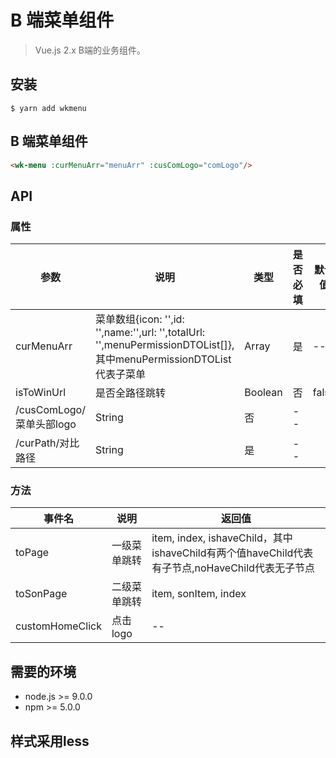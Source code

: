 # B 端菜单组件

> Vue.js 2.x B端的业务组件。

## 安装

```
$ yarn add wkmenu
```

## B 端菜单组件

```` html
<wk-menu :curMenuArr="menuArr" :cusComLogo="comLogo"/>
````


## API

### 属性

|参数|说明|类型|是否必填|默认值|
|---|----|---|-------|-----|
|curMenuArr|菜单数组{icon: \'\',id: \'\',name:\'\',url: \'\',totalUrl: \'\',menuPermissionDTOList\[\]},其中menuPermissionDTOList代表子菜单|Array|是|--|
|isToWinUrl|是否全路径跳转 |Boolean|否|false|
/cusComLogo/菜单头部logo |String|否|--|
/curPath/对比路径 |String|是|--|

### 方法

|事件名|说明|返回值|
|---|------|-----|
|toPage|一级菜单跳转|item, index, ishaveChild，其中ishaveChild有两个值haveChild代表有子节点,noHaveChild代表无子节点|
|toSonPage|二级菜单跳转|item, sonItem, index|
|customHomeClick|点击logo|--|
## 需要的环境

- node.js >= 9.0.0
- npm >= 5.0.0

## 样式采用less

